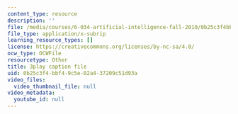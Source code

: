 ```yaml
---
content_type: resource
description: ''
file: /media/courses/6-034-artificial-intelligence-fall-2010/0b25c3f4bbf49c5e02a437209c51d93a_EC6bf8JCpDQ.srt
file_type: application/x-subrip
learning_resource_types: []
license: https://creativecommons.org/licenses/by-nc-sa/4.0/
ocw_type: OCWFile
resourcetype: Other
title: 3play caption file
uid: 0b25c3f4-bbf4-9c5e-02a4-37209c51d93a
video_files:
  video_thumbnail_file: null
video_metadata:
  youtube_id: null
---
```

